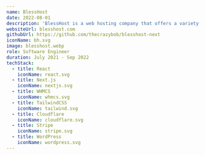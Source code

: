 ```yaml
---
name: BlessHost
date: 2022-08-01
description: 'BlessHost is a web hosting company that offers a variety of hosting services, including shared hosting, VPS hosting, and dedicated servers.'
websiteUrl: blesshost.com
githubUrl: https://github.com/thecrazybob/blesshost-next
iconName: bh.svg
image: blesshost.webp
role: Software Engineer
duration: July 2021 - Sep 2022
techStack:
  - title: React
    iconName: react.svg
  - title: Next.js
    iconName: nextjs.svg
  - title: WHMCS
    iconName: whmcs.svg
  - title: TailwindCSS
    iconName: tailwind.svg
  - title: Cloudflare
    iconName: cloudflare.svg
  - title: Stripe
    iconName: stripe.svg
  - title: WordPress
    iconName: wordpress.svg
---
```

